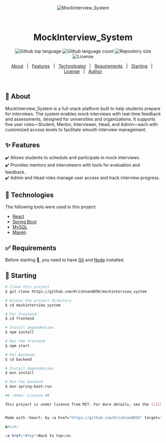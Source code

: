 <div align="center" id="top"> 
  <img src="./.github/app.gif" alt="MockInterview_System" />

  &#xa0;

  <!-- <a href="https://mockinterview_system.netlify.app">Demo</a> -->
</div>

<h1 align="center">MockInterview_System</h1>

<p align="center">
  <img alt="Github top language" src="https://img.shields.io/github/languages/top/Krishnan005K/mockinterview_system?color=56BEB8">

  <img alt="Github language count" src="https://img.shields.io/github/languages/count/Krishnan005K/mockinterview_system?color=56BEB8">

  <img alt="Repository size" src="https://img.shields.io/github/repo-size/Krishnan005K/mockinterview_system?color=56BEB8">

  <img alt="License" src="https://img.shields.io/github/license/Krishnan005K/mockinterview_system?color=56BEB8">

  <!-- <img alt="Github issues" src="https://img.shields.io/github/issues/Krishnan005K/mockinterview_system?color=56BEB8" /> -->

  <!-- <img alt="Github forks" src="https://img.shields.io/github/forks/Krishnan005K/mockinterview_system?color=56BEB8" /> -->

  <!-- <img alt="Github stars" src="https://img.shields.io/github/stars/Krishnan005K/mockinterview_system?color=56BEB8" /> -->
</p>

<!-- Status -->

<!-- <h4 align="center"> 
	🚧  MockInterview_System 🚀 Under construction...  🚧
</h4> 

<hr> -->

<p align="center">
  <a href="#dart-about">About</a> &#xa0; | &#xa0; 
  <a href="#sparkles-features">Features</a> &#xa0; | &#xa0;
  <a href="#rocket-technologies">Technologies</a> &#xa0; | &#xa0;
  <a href="#white_check_mark-requirements">Requirements</a> &#xa0; | &#xa0;
  <a href="#checkered_flag-starting">Starting</a> &#xa0; | &#xa0;
  <a href="#memo-license">License</a> &#xa0; | &#xa0;
  <a href="https://github.com/Krishnan005K" target="_blank">Author</a>
</p>

<br>

## :dart: About ##

MockInterview_System is a full-stack platform built to help students prepare for interviews. The system enables mock interviews with real-time feedback and assessments, designed for universities and organizations. It supports five user roles—Student, Mentor, Interviewer, Head, and Admin—each with customized access levels to facilitate smooth interview management.

## :sparkles: Features ##

:heavy_check_mark: Allows students to schedule and participate in mock interviews.\
:heavy_check_mark: Provides mentors and interviewers with tools for evaluation and feedback.\
:heavy_check_mark: Admin and Head roles manage user access and track interview progress.

## :rocket: Technologies ##

The following tools were used in this project:

- [React](https://reactjs.org/)
- [Spring Boot](https://spring.io/projects/spring-boot)
- [MySQL](https://www.mysql.com/)
- [Maven](https://maven.apache.org/)

## :white_check_mark: Requirements ##

Before starting :checkered_flag:, you need to have [Git](https://git-scm.com) and [Node](https://nodejs.org/en/) installed.

## :checkered_flag: Starting ##

```bash
# Clone this project
$ git clone https://github.com/Krishnan005K/mockinterview_system

# Access the project directory
$ cd mockinterview_system

# For Frontend:
$ cd frontend

# Install dependencies
$ npm install

# Run the frontend
$ npm start

# For Backend:
$ cd backend

# Install dependencies
$ mvn install

# Run the backend
$ mvn spring-boot:run

## :memo: License ##

This project is under license from MIT. For more details, see the [LICENSE](LICENSE.md) file.


Made with :heart: by <a href="https://github.com/Krishnan005K" target="_blank">Krishnan K</a>

&#xa0;

<a href="#top">Back to top</a>
